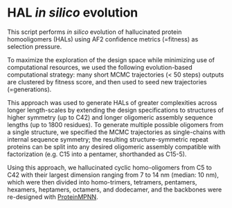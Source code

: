 # HAL *in silico* evolution

This script performs *in silico* evolution of hallucinated protein homooligomers (HALs) using AF2 confidence metrics (=fitness) as selection pressure. 

To maximize the exploration of the design space while minimizing use of computational resources, we used the following evolution-based computational strategy: many short MCMC trajectories (< 50 steps) outputs are clustered by fitness score, and then used to seed new trajectories (=generations).

This approach was used to generate HALs of greater complexities across longer length-scales by extending the design specifications to structures of higher symmetry (up to C42) and longer oligomeric assembly sequence lengths (up to 1800 residues). To generate multiple possible oligomers from a single structure, we specified the MCMC trajectories as single-chains with internal sequence symmetry; the resulting structure-symmetric repeat proteins can be split into any desired oligomeric assembly compatible with factorization (e.g. C15 into a pentamer, shorthanded as C15-5). 

Using this approach, we hallucinated cyclic homo-oligomers from C5 to C42 with their largest dimension ranging from 7 to 14 nm (median: 10 nm), which were then divided into homo-trimers, tetramers, pentamers, hexamers, heptamers, octamers, and dodecamer, and the backbones were re-designed with [ProteinMPNN](https://doi.org/10.1126/science.add2187).


